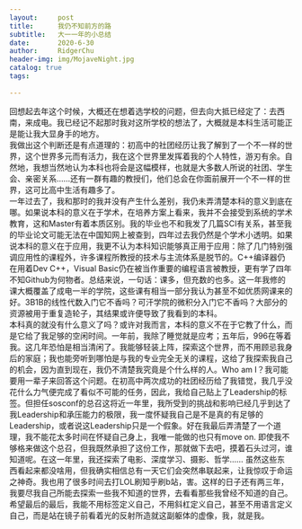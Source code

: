 ```yaml
---
layout:     post
title:      我仍不知前方的路
subtitle:   大一一年的小总结
date:       2020-6-30
author:     RidgerChu
header-img: img/MojaveNight.jpg
catalog: true
tags:
    
---
```

回想起去年这个时候，大概还在想着选学校的问题，但去向大抵已经定了：去西南，来成电。我已经记不起那时我对这所学校的想法了，大概就是本科生活可能正是能让我大显身手的地方。  
我做出这个判断还是有点道理的：初高中的社团经历让我了解到了一个不一样的世界，这个世界多元而有活力，我在这个世界里发挥着我的个人特性，游刃有余。自然地，我想当然地认为本科也将会是这幅模样，也就是大多数人所说的社团、学生会、亲密关系……还有一群有趣的教授们，他们总会在你面前展开一个不一样的世界，这可比高中生活有趣多了。  
一年过去了，我和那时的我并没有产生什么差别，我仍未弄清楚本科的意义到底在哪。如果说本科的意义在于学术，在培养方案上看来，我并不会接受到系统的学术教育，这和Master有着本质区别。我的毕业也不和我发了几篇SCI有关系，甚至我的毕业论文可能无法在中国知网上被查到，四年过去我仍然是个学术小透明。如果说本科的意义在于应用，我更不认为本科知识能够真正用于应用：除了几门特别强调应用性的课程外，许多课程所教授的技术与主流体系是脱节的。C++编译器仍在用着Dev C++，Visual Basic仍在被当作重要的编程语言被教授，更有学了四年不知Github为何物者。总结来说，一句话：课多，但充数的也多。这一年我修的课大概覆盖了成电一半的学院，这些课有相当一部分我认为甚至不如优质网课来的好。3B1B的线性代数入门它不香吗？可汗学院的微积分入门它不香吗？大部分的资源被用于重复造轮子，其结果或许便导致了我看到的本科。  
本科真的就没有什么意义了吗？或许对我而言，本科的意义不在于它教了什么，而是它给了我足够的空闲时间。一年前，我除了睡觉就是应考；五年后，996在等着我。这几年恐怕是相当清闲了。我能够轻装上阵，探索这个世界，而不用顾忌我身后的家庭；我也能旁听到哪怕是与我的专业完全无关的课程，这给了我探索我自己的机会，因为直到现在，我仍不清楚我究竟是个什么样的人。Who am I？我可能要用一辈子来回答这个问题。在初高中两次成功的社团经历给了我错觉，我几乎没花什么力气便完成了看似不可能的任务，因此，我给自己贴上了Leadership的标签。但担任sosconf的总召这将近一年里，我所受到的挑战和影响已经几乎到达了我Leadership和承压能力的极限，我一度怀疑我自己是不是真的有足够的Leadership，或者说这Leadership只是一个假象。好在我最后弄清楚了一个道理，我不能花太多时间在怀疑自己身上，我唯一能做的也只有move on. 即使我不够格来做这个总召，但我既然承担了这份工作，那就做下去吧，摸着石头过河，谁知道呢。在这一年里，我还探索了电影、深度学习、摄影、哲学…… 虽然这些东西看起来都没啥用，但我确实相信总有一天它们会突然串联起来，让我惊叹于命运之神奇。我也用了很多时间去打LOL刷知乎刷b站，害。这样的日子还有两三年，我要尽我自己所能去探索一些我不知道的世界，去看看那些我曾经不知道的自己。  
希望最后的最后，我能不用标签定义自己，不用斜杠定义自己，甚至不用语言定义自己，而是站在镜子前看着光的反射所造就这副躯体的虚像，我，就是我。
